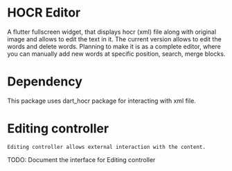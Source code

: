 # HOCR Editor

A flutter fullscreen widget, that displays hocr (xml) file along with original image and allows to edit the text in it. The current version allows to edit the words and delete words. Planning to make it is as a complete editor, where you
can manually add new words at specific position, search, merge blocks.

# Dependency
This package uses dart_hocr package for interacting with xml file.

# Editing controller
    Editing controller allows external interaction with the content. 

TODO: Document the interface for Editing controller
